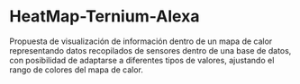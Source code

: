 # HeatMap-Ternium-Alexa
Propuesta de visualización de información dentro de un mapa de calor representando datos recopilados de sensores dentro de una base de datos, con posibilidad de adaptarse a diferentes tipos de valores, ajustando el rango de colores del mapa de calor.
